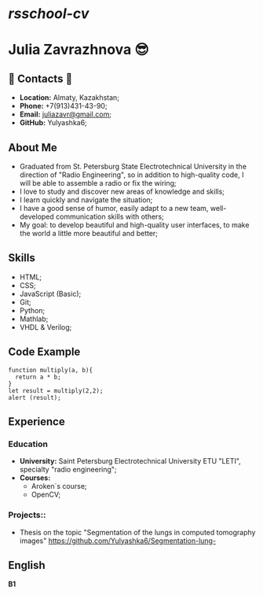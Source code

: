 # ***rsschool-cv***

# **Julia Zavrazhnova** :sunglasses: 

## :bell: **Contacts** :bell:
- **Location:** Almaty, Kazakhstan;
- **Phone:** +7(913)431-43-90;
- **Email:** juliazavr@gmail.com;
- **GitHub:** Yulyashka6;

## **About Me**
- Graduated from St. Petersburg State Electrotechnical University in the direction of "Radio Engineering", so in addition to high-quality code, I will be able to assemble a radio or fix the wiring;
- I love to study and discover new areas of knowledge and skills;
- I learn quickly and navigate the situation;
- I have a good sense of humor, easily adapt to a new team, well-developed communication skills with others;
- My goal: to develop beautiful and high-quality user interfaces, to make the world a little more beautiful and better;

## **Skills**
- HTML;
- CSS;
- JavaScript (Basic);
- Git;
- Python;
- Mathlab;
- VHDL & Verilog;

## **Code Example**
```
function multiply(a, b){
  return a * b;
}
let result = multiply(2,2);
alert (result);
```

## **Experience**
### **Education**
- **University:** Saint Petersburg Electrotechnical University ETU "LETI", specialty "radio engineering";
- **Courses:**
  - Aroken`s course;
  - OpenCV;
### **Projects:**:
- Thesis on the topic "Segmentation of the lungs in computed tomography images" https://github.com/Yulyashka6/Segmentation-lung-

## **English**
**B1**






